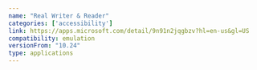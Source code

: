 ```yaml
---
name: "Real Writer & Reader"
categories: ['accessibility']
link: https://apps.microsoft.com/detail/9n91n2jqgbzv?hl=en-us&gl=US
compatibility: emulation
versionFrom: "10.24"
type: applications
---
```


